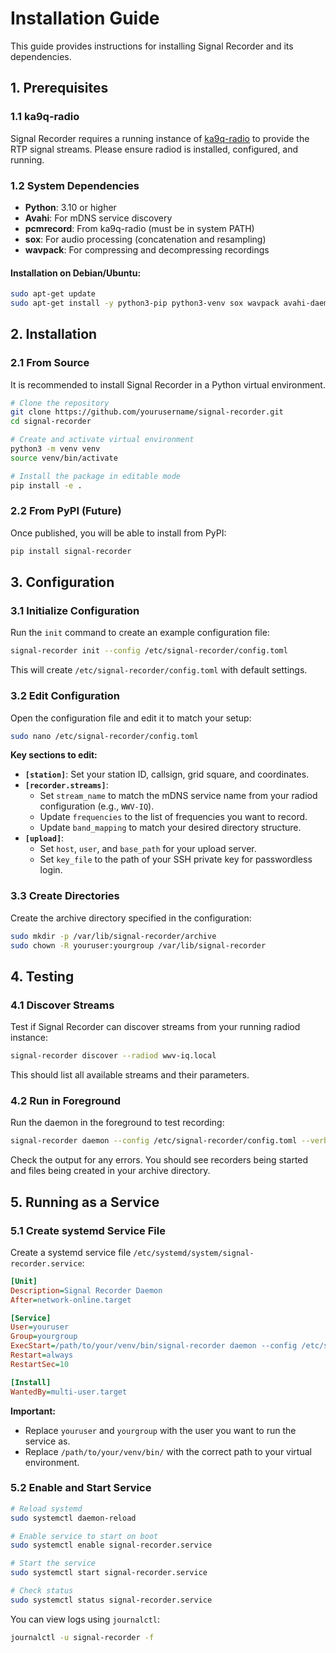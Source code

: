 # Installation Guide

This guide provides instructions for installing Signal Recorder and its dependencies.

## 1. Prerequisites

### 1.1 ka9q-radio

Signal Recorder requires a running instance of [ka9q-radio](https://github.com/ka9q/ka9q-radio) to provide the RTP signal streams. Please ensure radiod is installed, configured, and running.

### 1.2 System Dependencies

- **Python**: 3.10 or higher
- **Avahi**: For mDNS service discovery
- **pcmrecord**: From ka9q-radio (must be in system PATH)
- **sox**: For audio processing (concatenation and resampling)
- **wavpack**: For compressing and decompressing recordings

#### Installation on Debian/Ubuntu:

```bash
sudo apt-get update
sudo apt-get install -y python3-pip python3-venv sox wavpack avahi-daemon avahi-utils
```

## 2. Installation

### 2.1 From Source

It is recommended to install Signal Recorder in a Python virtual environment.

```bash
# Clone the repository
git clone https://github.com/yourusername/signal-recorder.git
cd signal-recorder

# Create and activate virtual environment
python3 -m venv venv
source venv/bin/activate

# Install the package in editable mode
pip install -e .
```

### 2.2 From PyPI (Future)

Once published, you will be able to install from PyPI:

```bash
pip install signal-recorder
```

## 3. Configuration

### 3.1 Initialize Configuration

Run the `init` command to create an example configuration file:

```bash
signal-recorder init --config /etc/signal-recorder/config.toml
```

This will create `/etc/signal-recorder/config.toml` with default settings.

### 3.2 Edit Configuration

Open the configuration file and edit it to match your setup:

```bash
sudo nano /etc/signal-recorder/config.toml
```

**Key sections to edit:**

- **`[station]`**: Set your station ID, callsign, grid square, and coordinates.
- **`[recorder.streams]`**: 
  - Set `stream_name` to match the mDNS service name from your radiod configuration (e.g., `WWV-IQ`).
  - Update `frequencies` to the list of frequencies you want to record.
  - Update `band_mapping` to match your desired directory structure.
- **`[upload]`**: 
  - Set `host`, `user`, and `base_path` for your upload server.
  - Set `key_file` to the path of your SSH private key for passwordless login.

### 3.3 Create Directories

Create the archive directory specified in the configuration:

```bash
sudo mkdir -p /var/lib/signal-recorder/archive
sudo chown -R youruser:yourgroup /var/lib/signal-recorder
```

## 4. Testing

### 4.1 Discover Streams

Test if Signal Recorder can discover streams from your running radiod instance:

```bash
signal-recorder discover --radiod wwv-iq.local
```

This should list all available streams and their parameters.

### 4.2 Run in Foreground

Run the daemon in the foreground to test recording:

```bash
signal-recorder daemon --config /etc/signal-recorder/config.toml --verbose
```

Check the output for any errors. You should see recorders being started and files being created in your archive directory.

## 5. Running as a Service

### 5.1 Create systemd Service File

Create a systemd service file `/etc/systemd/system/signal-recorder.service`:

```ini
[Unit]
Description=Signal Recorder Daemon
After=network-online.target

[Service]
User=youruser
Group=yourgroup
ExecStart=/path/to/your/venv/bin/signal-recorder daemon --config /etc/signal-recorder/config.toml
Restart=always
RestartSec=10

[Install]
WantedBy=multi-user.target
```

**Important:**
- Replace `youruser` and `yourgroup` with the user you want to run the service as.
- Replace `/path/to/your/venv/bin/` with the correct path to your virtual environment.

### 5.2 Enable and Start Service

```bash
# Reload systemd
sudo systemctl daemon-reload

# Enable service to start on boot
sudo systemctl enable signal-recorder.service

# Start the service
sudo systemctl start signal-recorder.service

# Check status
sudo systemctl status signal-recorder.service
```

You can view logs using `journalctl`:

```bash
journalctl -u signal-recorder -f
```

